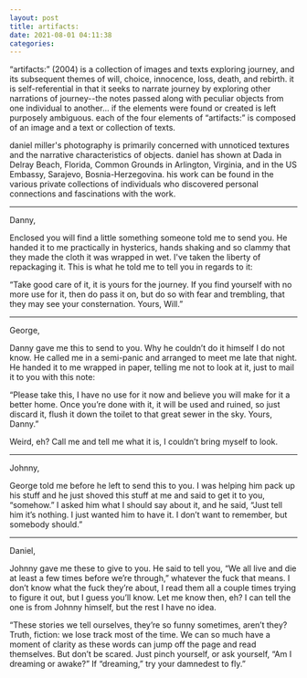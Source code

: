 ```yaml
---
layout: post
title: artifacts:
date: 2021-08-01 04:11:38
categories:
---
```


“artifacts:” (2004) is a collection of images and texts exploring journey, and its subsequent themes of will, choice, innocence, loss, death, and rebirth. it is self-referential in that it seeks to narrate journey by exploring other narrations of journey--the notes passed along with peculiar objects from one individual to another... if the elements were found or created is left purposely ambiguous. each of the four elements of “artifacts:” is composed of an image and a text or collection of texts.

daniel miller's photography is primarily concerned with unnoticed textures and the narrative characteristics of objects. daniel has shown at Dada in Delray Beach, Florida, Common Grounds in Arlington, Virginia, and in the US Embassy, Sarajevo, Bosnia-Herzegovina. his work can be found in the various private collections of individuals who discovered personal connections and fascinations with the work.

---

Danny,

Enclosed you will find a little something someone told me to send you. He handed it to me practically in hysterics, hands shaking and so clammy that they made the cloth it was wrapped in wet. I've taken the liberty of repackaging it. This is what he told me to tell you in regards to it:

“Take good care of it, it is yours for the journey. If you find yourself with no more use for it, then do pass it on, but do so with fear and trembling, that they may see your consternation. Yours, Will.”

---

George,

Danny gave me this to send to you. Why he couldn’t do it himself I do not know. He called me in a semi-panic and arranged to meet me late that night. He handed it to me wrapped in paper, telling me not to look at it, just to mail it to you with this note:

“Please take this, I have no use for it now and believe you will make for it a better home. Once you’re done with it, it will be used and ruined, so just discard it, flush it down the toilet to that great sewer in the sky. Yours, Danny.”

Weird, eh? Call me and tell me what it is, I couldn’t bring myself to look.

---

Johnny,

George told me before he left to send this to you. I was helping him pack up his stuff and he just shoved this stuff at me and said to get it to you, “somehow.” I asked him what I should say about it, and he said, “Just tell him it’s nothing. I just wanted him to have it. I don’t want to remember, but somebody should.”

---

Daniel,

Johnny gave me these to give to you. He said to tell you, “We all live and die at least a few times before we’re through,” whatever the fuck that means. I don’t know what the fuck they’re about, I read them all a couple times trying to figure it out, but I guess you’ll know. Let me know then, eh? I can tell the one is from Johnny himself, but the rest I have no idea.

“These stories we tell ourselves, they’re so funny sometimes, aren’t they? Truth, fiction: we lose track most of the time. We can so much have a moment of clarity as these words can jump off the page and read themselves. But don’t be scared. Just pinch yourself, or ask yourself, “Am I dreaming or awake?” If “dreaming,” try your damnedest to fly.”
